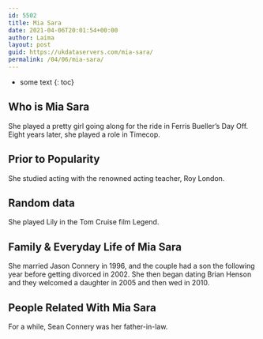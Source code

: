```yaml
---
id: 5502
title: Mia Sara
date: 2021-04-06T20:01:54+00:00
author: Laima
layout: post
guid: https://ukdataservers.com/mia-sara/
permalink: /04/06/mia-sara/
---
```


* some text
{: toc}


## Who is Mia Sara
                  
                  
                  
She played a pretty girl going along for the ride in Ferris Bueller&#8217;s Day Off. Eight years later, she played a role in Timecop.
                  
              
            
              
            
                
                
                
## Prior to Popularity
                  
                  
                  
She studied acting with the renowned acting teacher, Roy London.
                  
              
            
              
            
                
                
                
## Random data
                  
                  
                  
She played Lily in the Tom Cruise film Legend.
                  
              
            
              
            
                
                
                
## Family & Everyday Life of Mia Sara
                  
                  
                  
She married Jason Connery in 1996, and the couple had a son the following year before getting divorced in 2002. She then began dating Brian Henson and they welcomed a daughter in 2005 and then wed in 2010.
                  
              
            
              
            
                
                
                
## People Related With Mia Sara
                  
                  
                  
For a while, Sean Connery was her father-in-law.
                  
              
            
              
            
                
              
            
              
              
            
            
              
            
          
          
          
